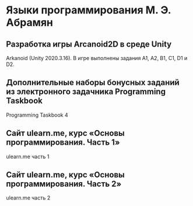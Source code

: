 # Языки программирования М. Э. Абрамян
## Разработка игры Arcanoid2D в среде Unity
Arkanoid (Unity 2020.3.16). В игре выполнены задания A1, A2, B1, C1, D1 и D2.
## Дополнительные наборы бонусных заданий из электронного задачника Programming Taskbook
Programming Taskbook 4
## Сайт ulearn.me, курс «Основы программирования. Часть 1» 
ulearn.me часть 1
## Сайт ulearn.me, курс «Основы программирования. Часть 2»
ulearn.me часть 2
